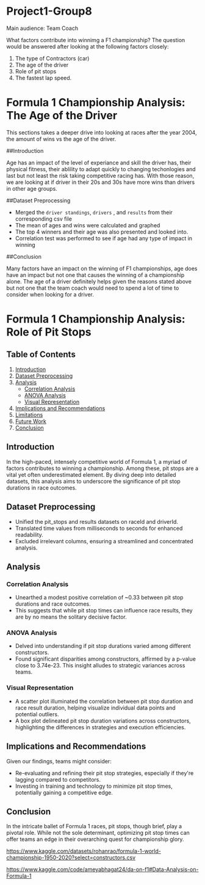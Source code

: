 # Project1-Group8
Main audience: Team Coach

What factors contribute into winnimg a F1 championship?
The question would be answered after looking at the following factors closely:
1. The type of Contractors (car)
2. The age of the driver
3. Role of pit stops
4. The fastest lap speed.

# Formula 1 Championship Analysis: The Age of the Driver
This sections takes a deeper drive into looking at races after the year 2004, the amount of wins vs the age of the driver.

##Introduction

Age has an impact of the level of experiance and skill the driver has, their physical fitness, their ablility to adapt quickly to changing techonlogies and last but not least the risk taking competitive racing has. With those reason, we are looking at if driver in their 20s and 30s have more wins than drivers in other age groups.


##Dataset Preprocessing

- Merged the `driver standings`, `drivers` , and `results` from their corresponding csv file
- The mean of ages and wins were calculated and graphed 
- The top 4 winners and their age was also presented and looked into.
- Correlation test was performed to see if age had any type of impact in winning
  

##Conclusion

Many factors have an impact on the winning of F1 championships, age does have an impact but not one that causes the winning of a championship alone. The age of a driver definitely helps given the reasons stated above but not one that the team coach would need to spend a lot of time to consider when looking for a driver. 

# Formula 1 Championship Analysis: Role of Pit Stops

## Table of Contents
1. [Introduction](#introduction)
2. [Dataset Preprocessing](#dataset-preprocessing)
3. [Analysis](#analysis)
   - [Correlation Analysis](#correlation-analysis)
   - [ANOVA Analysis](#anova-analysis)
   - [Visual Representation](#visual-representation)
4. [Implications and Recommendations](#implications-and-recommendations)
5. [Limitations](#limitations)
6. [Future Work](#future-work)
7. [Conclusion](#conclusion)

## Introduction
In the high-paced, intensely competitive world of Formula 1, a myriad of factors contributes to winning a championship. Among these, pit stops are a vital yet often underestimated element. By diving deep into detailed datasets, this analysis aims to underscore the significance of pit stop durations in race outcomes.

## Dataset Preprocessing
- Unified the pit_stops and results datasets on raceId and driverId.
- Translated time values from milliseconds to seconds for enhanced readability.
- Excluded irrelevant columns, ensuring a streamlined and concentrated analysis.

## Analysis
### Correlation Analysis
- Unearthed a modest positive correlation of ~0.33 between pit stop durations and race outcomes.
- This suggests that while pit stop times can influence race results, they are by no means the solitary decisive factor.

### ANOVA Analysis
- Delved into understanding if pit stop durations varied among different constructors.
- Found significant disparities among constructors, affirmed by a p-value close to 3.74e-23. This insight alludes to strategic variances across teams.

### Visual Representation
- A scatter plot illuminated the correlation between pit stop duration and race result duration, helping visualize individual data points and potential outliers.
- A box plot delineated pit stop duration variations across constructors, highlighting the differences in strategies and execution efficiencies.

## Implications and Recommendations
Given our findings, teams might consider:
- Re-evaluating and refining their pit stop strategies, especially if they're lagging compared to competitors.
- Investing in training and technology to minimize pit stop times, potentially gaining a competitive edge.

## Conclusion
In the intricate ballet of Formula 1 races, pit stops, though brief, play a pivotal role. While not the sole determinant, optimizing pit stop times can offer teams an edge in their overarching quest for championship glory.



https://www.kaggle.com/datasets/rohanrao/formula-1-world-championship-1950-2020?select=constructors.csv

https://www.kaggle.com/code/ameyabhagat24/da-on-f1#Data-Analysis-on-Formula-1

